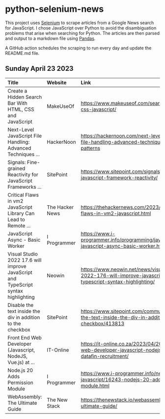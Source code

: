 # python-selenium-news

This project uses [Selenium](https://www.seleniumhq.org/) to scrape articles from a Google News search for JavaScript.
I chose JavaScript over Python to avoid the disambiguation problems that arise when searching for Python.
The articles are then parsed and output to a markdown file using [Pandas](https://pandas.pydata.org/).

A GitHub action schedules the scraping to run every day and update the README.md file.

## Sunday April 23 2023


| Title                                                                              | Website         | Link                                                                                                           |
|:-----------------------------------------------------------------------------------|:----------------|:---------------------------------------------------------------------------------------------------------------|
| Create a Hidden Search Bar With HTML, CSS and JavaScript                           | MakeUseOf       | https://www.makeuseof.com/search-bar-html-css-javascript/                                                      |
| Next-Level JavaScript File Handling: Advanced Techniques ...                       | HackerNoon      | https://hackernoon.com/next-level-javascript-file-handling-advanced-techniques-and-patterns                    |
| Signals: Fine-grained Reactivity for JavaScript Frameworks ...                     | SitePoint       | https://www.sitepoint.com/signals-fine-grained-javascript-framework-reactivity/                                |
| Critical Flaws in vm2 JavaScript Library Can Lead to Remote ...                    | The Hacker News | https://thehackernews.com/2023/04/critical-flaws-in-vm2-javascript.html                                        |
| JavaScript Async - Basic Worker                                                    | I Programmer    | https://www.i-programmer.info/programming/javascript/16239-javascript-async-basic-worker.html                  |
| Visual Studio 2022 17.6 will improve JavaScript and TypeScript syntax highlighting | Neowin          | https://www.neowin.net/news/visual-studio-2022-176-will-improve-javascript-and-typescript-syntax-highlighting/ |
| Disable the text inside the div in addition to the checkbox                        | SitePoint       | https://www.sitepoint.com/community/t/disable-the-text-inside-the-div-in-addition-to-the-checkbox/413813       |
| Front End Web Developer (Javascript, NodeJS, Vue.js) at ...                        | IT-Online       | https://it-online.co.za/2023/04/20/front-end-web-developer-javascript-nodejs-vue-js-at-datafin-recruitment/    |
| Node.js 20 Adds Permission Module                                                  | I Programmer    | https://www.i-programmer.info/news/167-javascript/16243-nodejs-20-adds-permission-module.html                  |
| WebAssembly: The Ultimate Guide                                                    | The New Stack   | https://thenewstack.io/webassembly-the-ultimate-guide/                                                         |